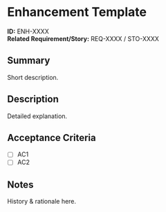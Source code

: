 
# Enhancement Template

**ID:** ENH-XXXX  
**Related Requirement/Story:** REQ-XXXX / STO-XXXX  

## Summary
Short description.

## Description
Detailed explanation.

## Acceptance Criteria
- [ ] AC1
- [ ] AC2

## Notes
History & rationale here.

